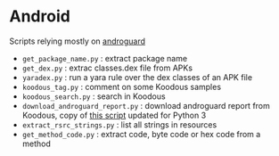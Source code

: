 # Android

Scripts relying mostly on [androguard](https://github.com/androguard/androguard)

* `get_package_name.py` : extract package name
* `get_dex.py` : extrac classes.dex file from APKs
* `yaradex.py` : run a yara rule over the dex classes of an APK file
* `koodous_tag.py` : comment on some Koodous samples
* `koodous_search.py` : search in Koodous
* `download_androguard_report.py` : download androguard report from Koodous, copy of [this script](https://github.com/Koodous/androguard-yara/blob/master/download_androguard_report.py) updated for Python 3
* `extract_rsrc_strings.py` : list all strings in resources
* `get_method_code.py` : extract code, byte code or hex code from a method
